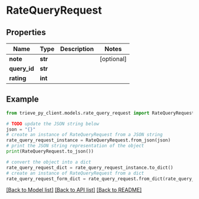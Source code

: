 # RateQueryRequest


## Properties

Name | Type | Description | Notes
------------ | ------------- | ------------- | -------------
**note** | **str** |  | [optional] 
**query_id** | **str** |  | 
**rating** | **int** |  | 

## Example

```python
from trieve_py_client.models.rate_query_request import RateQueryRequest

# TODO update the JSON string below
json = "{}"
# create an instance of RateQueryRequest from a JSON string
rate_query_request_instance = RateQueryRequest.from_json(json)
# print the JSON string representation of the object
print(RateQueryRequest.to_json())

# convert the object into a dict
rate_query_request_dict = rate_query_request_instance.to_dict()
# create an instance of RateQueryRequest from a dict
rate_query_request_form_dict = rate_query_request.from_dict(rate_query_request_dict)
```
[[Back to Model list]](../README.md#documentation-for-models) [[Back to API list]](../README.md#documentation-for-api-endpoints) [[Back to README]](../README.md)


